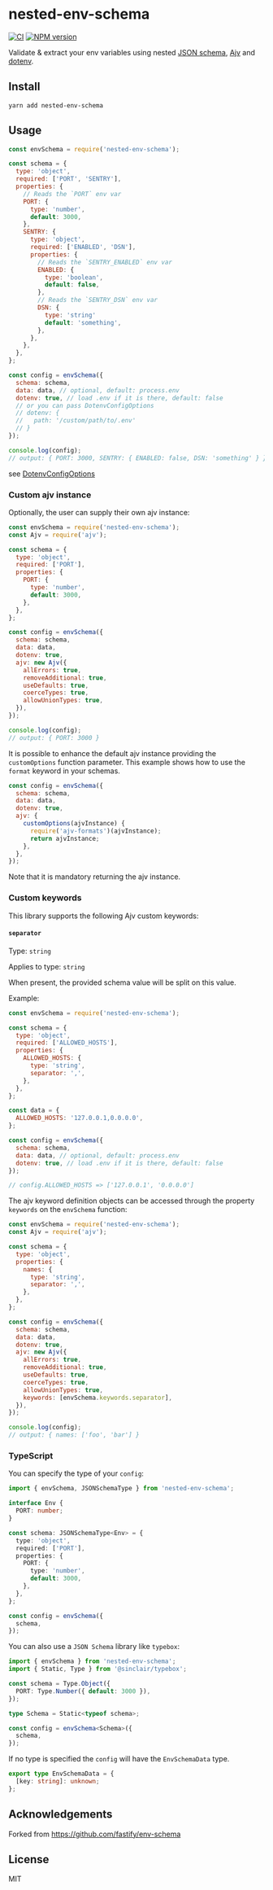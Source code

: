 # nested-env-schema

[![CI](https://github.com/pksunkara/nested-env-schema/workflows/CI/badge.svg)](https://github.com/pksunkara/nested-env-schema/actions/workflows/ci.yml)
[![NPM version](https://img.shields.io/npm/v/nested-env-schema.svg?style=flat)](https://www.npmjs.com/package/nested-env-schema)

Validate & extract your env variables using nested [JSON schema](https://json-schema.org/), [Ajv](http://npm.im/ajv) and
[dotenv](http://npm.im/dotenv).

## Install

```
yarn add nested-env-schema
```

## Usage

```js
const envSchema = require('nested-env-schema');

const schema = {
  type: 'object',
  required: ['PORT', 'SENTRY'],
  properties: {
    // Reads the `PORT` env var
    PORT: {
      type: 'number',
      default: 3000,
    },
    SENTRY: {
      type: 'object',
      required: ['ENABLED', 'DSN'],
      properties: {
        // Reads the `SENTRY_ENABLED` env var
        ENABLED: {
          type: 'boolean',
          default: false,
        },
        // Reads the `SENTRY_DSN` env var
        DSN: {
          type: 'string'
          default: 'something',
        },
      },
    },
  },
};

const config = envSchema({
  schema: schema,
  data: data, // optional, default: process.env
  dotenv: true, // load .env if it is there, default: false
  // or you can pass DotenvConfigOptions
  // dotenv: {
  //   path: '/custom/path/to/.env'
  // }
});

console.log(config);
// output: { PORT: 3000, SENTRY: { ENABLED: false, DSN: 'something' } }
```

see [DotenvConfigOptions](https://github.com/motdotla/dotenv#options)

### Custom ajv instance

Optionally, the user can supply their own ajv instance:

```js
const envSchema = require('nested-env-schema');
const Ajv = require('ajv');

const schema = {
  type: 'object',
  required: ['PORT'],
  properties: {
    PORT: {
      type: 'number',
      default: 3000,
    },
  },
};

const config = envSchema({
  schema: schema,
  data: data,
  dotenv: true,
  ajv: new Ajv({
    allErrors: true,
    removeAdditional: true,
    useDefaults: true,
    coerceTypes: true,
    allowUnionTypes: true,
  }),
});

console.log(config);
// output: { PORT: 3000 }
```

It is possible to enhance the default ajv instance providing the `customOptions` function parameter.
This example shows how to use the `format` keyword in your schemas.

```js
const config = envSchema({
  schema: schema,
  data: data,
  dotenv: true,
  ajv: {
    customOptions(ajvInstance) {
      require('ajv-formats')(ajvInstance);
      return ajvInstance;
    },
  },
});
```

Note that it is mandatory returning the ajv instance.

### Custom keywords

This library supports the following Ajv custom keywords:

#### `separator`

Type: `string`

Applies to type: `string`

When present, the provided schema value will be split on this value.

Example:

```js
const envSchema = require('nested-env-schema');

const schema = {
  type: 'object',
  required: ['ALLOWED_HOSTS'],
  properties: {
    ALLOWED_HOSTS: {
      type: 'string',
      separator: ',',
    },
  },
};

const data = {
  ALLOWED_HOSTS: '127.0.0.1,0.0.0.0',
};

const config = envSchema({
  schema: schema,
  data: data, // optional, default: process.env
  dotenv: true, // load .env if it is there, default: false
});

// config.ALLOWED_HOSTS => ['127.0.0.1', '0.0.0.0']
```

The ajv keyword definition objects can be accessed through the property `keywords` on the `envSchema` function:

```js
const envSchema = require('nested-env-schema');
const Ajv = require('ajv');

const schema = {
  type: 'object',
  properties: {
    names: {
      type: 'string',
      separator: ',',
    },
  },
};

const config = envSchema({
  schema: schema,
  data: data,
  dotenv: true,
  ajv: new Ajv({
    allErrors: true,
    removeAdditional: true,
    useDefaults: true,
    coerceTypes: true,
    allowUnionTypes: true,
    keywords: [envSchema.keywords.separator],
  }),
});

console.log(config);
// output: { names: ['foo', 'bar'] }
```

### TypeScript

You can specify the type of your `config`:

```ts
import { envSchema, JSONSchemaType } from 'nested-env-schema';

interface Env {
  PORT: number;
}

const schema: JSONSchemaType<Env> = {
  type: 'object',
  required: ['PORT'],
  properties: {
    PORT: {
      type: 'number',
      default: 3000,
    },
  },
};

const config = envSchema({
  schema,
});
```

You can also use a `JSON Schema` library like `typebox`:

```ts
import { envSchema } from 'nested-env-schema';
import { Static, Type } from '@sinclair/typebox';

const schema = Type.Object({
  PORT: Type.Number({ default: 3000 }),
});

type Schema = Static<typeof schema>;

const config = envSchema<Schema>({
  schema,
});
```

If no type is specified the `config` will have the `EnvSchemaData` type.

```ts
export type EnvSchemaData = {
  [key: string]: unknown;
};
```

## Acknowledgements

Forked from https://github.com/fastify/env-schema

## License

MIT

